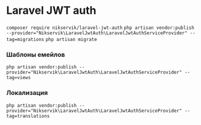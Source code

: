 # Laravel JWT auth
`composer require nikservik/laravel-jwt-auth`
`php artisan vendor:publish --provider="Nikservik\LaravelJwtAuth\LaravelJwtAuthServiceProvider" --tag=migrations`
`php artisan migrate`

### Шаблоны емейлов
`php artisan vendor:publish --provider="Nikservik\LaravelJwtAuth\LaravelJwtAuthServiceProvider" --tag=views`

### Локализация
`php artisan vendor:publish --provider="Nikservik\LaravelJwtAuth\LaravelJwtAuthServiceProvider" --tag=translations`